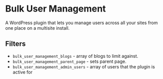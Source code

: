 Bulk User Management
====================

A WordPress plugin that lets you manage users across all your sites from one place on a multisite install.

Filters
-----

* `bulk_user_management_blogs` - array of blogs to limit against.
* `bulk_user_management_parent_page` - sets parent page.
* `bulk_user_management_admin_users` - array of users that the plugin is active for